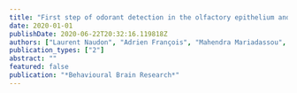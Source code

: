 ```yaml
---
title: "First step of odorant detection in the olfactory epithelium and olfactory preferences differ according to the microbiota profile in mice"
date: 2020-01-01
publishDate: 2020-06-22T20:32:16.119818Z
authors: ["Laurent Naudon", "Adrien François", "Mahendra Mariadassou", "Magali Monnoye", "Catherine Philippe", "Aurelia Bruneau", "Marie Dussauze", "Olivier Rué", "Sylvie Rabot", "Nicolas Meunier"]
publication_types: ["2"]
abstract: ""
featured: false
publication: "*Behavioural Brain Research*"
---
```


